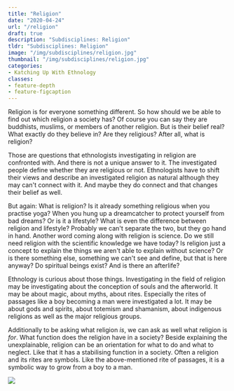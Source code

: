 ```yaml
---
title: "Religion"
date: "2020-04-24"
url: "/religion"
draft: true
description: "Subdisciplines: Religion"
tldr: "Subdisciplines: Religion"
image: "/img/subdisciplines/religion.jpg"
thumbnail: "/img/subdisciplines/religion.jpg"
categories:
- Katching Up With Ethnology
classes: 
- feature-depth
- feature-figcaption
---
```

Religion is for everyone something different. So how should we be able to find out which religion a society has? Of course you can say they are buddhists, muslims, or members of another religion. But is their belief real? What exactly do they believe in? Are they religious? After all, what is religion?

<!--more-->

Those are questions that ethnologists investigating in religion are confronted with. And there is not a unique answer to it. The investigated people define whether they are religious or not. Ethnologists have to shift their views and describe an investigated religion as natural although they may can't connect with it. And maybe they do connect and that changes their belief as well.

But again: What is religion? Is it already something religious when you practise yoga? When you hung up a dreamcatcher to protect yourself from bad dreams? Or is it a lifestyle? What is even the difference between religion and lifestyle? Probably we can't separate the two, but they go hand in hand. Another word coming along with religion is science. Do we still need religion with the scientific knowledge we have today? Is religion just a concept to explain the things we aren't able to explain without science? Or is there something else, something we can't see and define, but that is here anyway? Do spiritual beings exist? And is there an afterlife?

Ethnology is curious about those things. Investigating in the field of religion may be investigating about the conception of souls and the afterworld. It may be about magic, about myths, about rites. Especially the rites of passages like a boy becoming a man were investigated a lot. It may be about gods and spirits, about totemism and shamanism, about indigenous religions as well as the major religious groups. 

Additionally to be asking what religion _is_, we can ask as well what religion is _for_. What function does the religion have in a society? Beside explaining the unexplainable, religion can be an orientation for what to do and what to neglect. Like that it has a stabilising function in a society. Often a religion and its rites are symbols. Like the above-mentioned rite of passages, it is a symbolic way to grow from a boy to a man.

![](/img/subdisciplines/religion2.png)